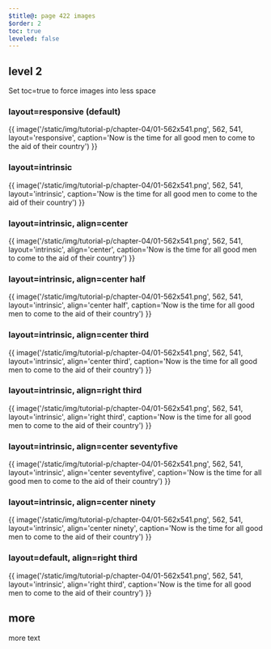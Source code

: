 ```yaml
---
$title@: page 422 images
$order: 2
toc: true
leveled: false
---
```


## level 2
Set toc=true to force images into less space

### layout=responsive (default)

{{ image('/static/img/tutorial-p/chapter-04/01-562x541.png', 562, 541, layout='responsive', caption='Now is the time for all good men to come to the aid of their country') }}

### layout=intrinsic

{{ image('/static/img/tutorial-p/chapter-04/01-562x541.png', 562, 541, layout='intrinsic', caption='Now is the time for all good men to come to the aid of their country') }}

### layout=intrinsic, align=center

{{ image('/static/img/tutorial-p/chapter-04/01-562x541.png', 562, 541, layout='intrinsic', align='center', caption='Now is the time for all good men to come to the aid of their country') }}

### layout=intrinsic, align=center half

{{ image('/static/img/tutorial-p/chapter-04/01-562x541.png', 562, 541, layout='intrinsic', align='center half', caption='Now is the time for all good men to come to the aid of their country') }}

### layout=intrinsic, align=center third

{{ image('/static/img/tutorial-p/chapter-04/01-562x541.png', 562, 541, layout='intrinsic', align='center third', caption='Now is the time for all good men to come to the aid of their country') }}

### layout=intrinsic, align=right third

{{ image('/static/img/tutorial-p/chapter-04/01-562x541.png', 562, 541, layout='intrinsic', align='right third', caption='Now is the time for all good men to come to the aid of their country') }}

### layout=intrinsic, align=center seventyfive

{{ image('/static/img/tutorial-p/chapter-04/01-562x541.png', 562, 541, layout='intrinsic', align='center seventyfive', caption='Now is the time for all good men to come to the aid of their country') }}

### layout=intrinsic, align=center ninety

{{ image('/static/img/tutorial-p/chapter-04/01-562x541.png', 562, 541, layout='intrinsic', align='center ninety', caption='Now is the time for all good men to come to the aid of their country') }}

### layout=default, align=right third

{{ image('/static/img/tutorial-p/chapter-04/01-562x541.png', 562, 541, layout='intrinsic', align='right third', caption='Now is the time for all good men to come to the aid of their country') }}


## more

more text
